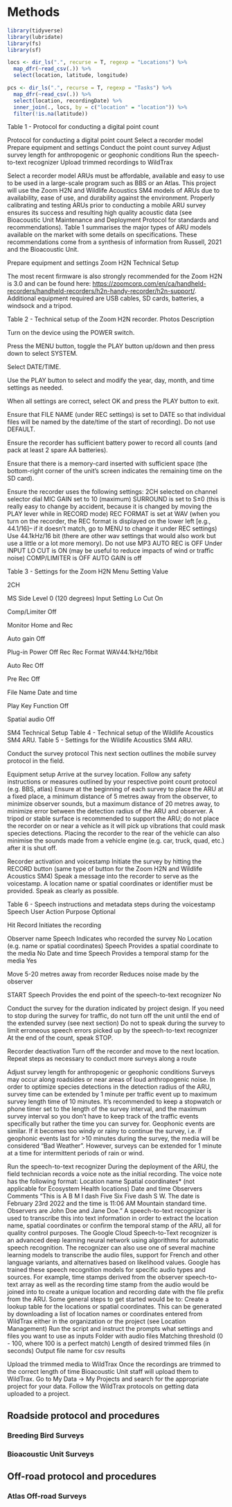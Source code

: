 # Methods


```r
library(tidyverse)
library(lubridate)
library(fs)
library(sf)

locs <- dir_ls(".", recurse = T, regexp = "Locations") %>%
  map_dfr(~read_csv(.)) %>%
  select(location, latitude, longitude)

pcs <- dir_ls(".", recurse = T, regexp = "Tasks") %>%
  map_dfr(~read_csv(.)) %>%
  select(location, recordingDate) %>%
  inner_join(., locs, by = c("location" = "location")) %>%
  filter(!is.na(latitude))
```



Table 1 - Protocol for conducting a digital point count

Protocol for conducting a digital point count
Select a recorder model
Prepare equipment and settings
Conduct the point count survey
Adjust survey length for anthropogenic or geophonic conditions
Run the speech-to-text recognizer 
Upload trimmed recordings to WildTrax


Select a recorder model
	ARUs must be affordable, available and easy to use to be used in a large-scale program such as BBS or an Atlas. This project will use the Zoom H2N and Wildlife Acoustics SM4 models of ARUs due to availability, ease of use, and durability against the environment. Properly calibrating and testing ARUs prior to conducting a mobile ARU survey ensures its success and resulting high quality acoustic data (see Bioacoustic Unit Maintenance and Deployment Protocol for standards and recommendations). Table 1 summarises the major types of ARU models available on the market with some details on specifications. These recommendations come from a synthesis of information from Russell, 2021 and the Bioacoustic Unit. 

Prepare equipment and settings
Zoom H2N Technical Setup

The most recent firmware is also strongly recommended for the Zoom H2N is 3.0 and can be found here: https://zoomcorp.com/en/ca/handheld-recorders/handheld-recorders/h2n-handy-recorder/h2n-support/. Additional equipment required are USB cables, SD cards, batteries, a windsock and a tripod.

Table 2 - Technical setup of the Zoom H2N recorder.
Photos
Description


Turn on the device using the POWER switch. 


Press the MENU button, toggle the PLAY button up/down and then press down to select SYSTEM. 


Select DATE/TIME. 


Use the PLAY button to select and modify the year, day, month, and time settings as needed. 


When all settings are correct, select OK and press the PLAY button to exit. 


Ensure that FILE NAME (under REC settings) is set to DATE so that individual files will be named by the date/time of the start of recording). Do not use DEFAULT. 


Ensure the recorder has sufficient battery power to record all counts (and pack at least 2 spare AA batteries). 


Ensure that there is a memory-card inserted with sufficient space (the bottom-right corner of the unit’s screen indicates the remaining time on the SD card). 


Ensure the recorder uses the following settings:
2CH selected on channel selector dial
MIC GAIN set to 10 (maximum)
SURROUND is set to S±0 (this is really easy to change by accident, because it is changed by moving the PLAY lever while in RECORD mode)
REC FORMAT is set at WAV (when you turn on the recorder, the REC format is displayed on the lower left [e.g., 44.1/16]– if it doesn’t match, go to MENU to change it under REC settings)
Use 44.1kHz/16 bit (there are other wav settings that would also work but use a little or a lot more memory). Do not use MP3
AUTO REC is OFF
Under INPUT
LO CUT is ON (may be useful to reduce impacts of wind or traffic noise)
COMP/LIMITER is OFF
AUTO GAIN is off


Table 3 - Settings for the Zoom H2N
Menu
Setting
Value


2CH




MS Side Level
0 (120 degrees)
Input Setting
Lo Cut
On


Comp/Limiter
Off


Monitor
Home and Rec


Auto gain
Off


Plug-in Power
Off
Rec
Rec Format
WAV44.1kHz/16bit


Auto Rec
Off


Pre Rec
Off


File Name
Date and time


Play Key Function
Off


Spatial audio
Off


SM4 Technical Setup
Table 4 - Technical setup of the Wildlife Acoustics SM4 ARU.
Table 5 - Settings for the Wildlife Acoustics SM4 ARU.

Conduct the survey protocol
This next section outlines the mobile survey protocol in the field.

Equipment setup
Arrive at the survey location. Follow any safety instructions or measures outlined by your respective point count protocol (e.g. BBS, atlas)
Ensure at the beginning of each survey to place the ARU at a fixed place, a minimum distance of 5 metres away from the observer, to minimize observer sounds, but a maximum distance of 20 metres away, to minimize error between the detection radius of the ARU and observer. 
A tripod or stable surface is recommended to support the ARU; do not place the recorder on or near a vehicle as it will pick up vibrations that could mask species detections. 
Placing the recorder to the rear of the vehicle can also minimise the sounds made from a vehicle engine (e.g. car, truck, quad, etc.) after it is shut off.

Recorder activation and voicestamp
Initiate the survey by hitting the RECORD button (same type of button for the Zoom H2N and Wildlife Acoustics SM4)
Speak a message into the recorder to serve as the voicestamp. A location name or spatial coordinates or identifier must be provided.  Speak as clearly as possible. 

Table 6 - Speech instructions and metadata steps during the voicestamp
Speech
User Action
Purpose
Optional


Hit Record
Initiates the recording


Observer name
Speech
Indicates who recorded the survey
No
Location (e.g. name or spatial coordinates)
Speech
Provides a spatial coordinate to the media
No
Date and time
Speech
Provides a temporal stamp for the media
Yes


Move 5-20 metres away from recorder
Reduces noise made by the observer


START
Speech
Provides the end point of the speech-to-text recognizer
No


Conduct the survey for the duration indicated by project design. If you need to stop during the survey for traffic, do not turn off the unit until the end of the extended survey (see next section)
Do not to speak during the survey to limit erroneous speech errors picked up by the speech-to-text recognizer
At the end of the count, speak STOP.

Recorder deactivation
Turn off the recorder and move to the next location. Repeat steps as necessary to conduct more surveys along a route

Adjust survey length for anthropogenic or geophonic conditions
Surveys may occur along roadsides or near areas of loud anthropogenic noise. In order to optimize species detections in the detection radius of the ARU, survey time can be extended by 1 minute per traffic event up to maximum survey length time of 10 minutes. It’s recommended to keep a stopwatch or phone timer set to the length of the survey interval,  and the maximum survey interval so you don’t have to keep track of the traffic events specifically but rather the time you can survey for. Geophonic events are similar. If it becomes too windy or rainy to continue the survey, i.e. if geophonic events last for >10 minutes during the survey, the media will be considered “Bad Weather”. However, surveys can be extended for 1 minute at a time for intermittent periods of rain or wind.


Run the speech-to-text recognizer
During the deployment of the ARU, the field technician records a voice note as the initial recording. The voice note has the following format:
Location name
Spatial coordinates* (not applicable for Ecosystem Health locations)
Date and time
Observers
Comments
“This is A B M I dash Five Six Five dash S W. The date is February 23rd 2022 and the time is 11:06 AM Mountain standard time. Observers are John Doe and Jane Doe.”
A speech-to-text recognizer is used to transcribe this into text information in order to extract the location name, spatial coordinates or confirm the temporal stamp of the ARU, all for quality control purposes. The Google Cloud Speech-to-Text recognizer is an advanced deep learning neural network using algorithms for automatic speech recognition. The recognizer can also use one of several machine learning models to transcribe the audio files, support for French and other language variants, and alternatives based on likelihood values. Google has trained these speech recognition models for specific audio types and sources. For example, time stamps derived from the observer speech-to-text array as well as the recording time stamp from the audio would be joined into to create a unique location and recording date with the file prefix from the ARU. Some general steps to get started would be to:
Create a lookup table for the locations or spatial coordinates. This can be generated by downloading a list of location names or coordinates entered from WildTrax either in the organization or the project (see Location Management)
Run the script and instruct the prompts what settings and files you want to use as inputs
Folder with audio files
Matching threshold (0 - 100, where 100 is a perfect match)
Length of desired trimmed files (in seconds)
Output file name for csv results

Upload the trimmed media to WildTrax
	Once the recordings are trimmed to the correct length of time Bioacoustic Unit staff will upload them to WildTrax. Go to My Data -> My Projects and search for the appropriate project for your data. Follow the WildTrax protocols on getting data uploaded to a project. 


## Roadside protocol and procedures

### Breeding Bird Surveys

### Bioacoustic Unit Surveys

## Off-road protocol and procedures

### Atlas Off-road Surveys

